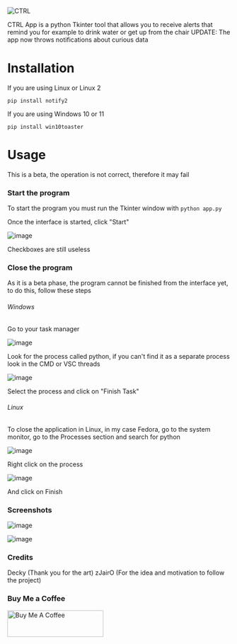 ![CTRL](https://user-images.githubusercontent.com/85129357/138582981-1ccad591-7c8c-48e5-9e9b-53c8b9b8e62d.png)

CTRL App is a python Tkinter tool that allows you to receive alerts that remind you for example to drink water or get up from the chair
UPDATE: The app now throws notifications about curious data

# Installation
If you are using Linux or Linux 2

`pip install notify2`

If you are using Windows 10 or 11

`pip install win10toaster`

# Usage

This is a beta, the operation is not correct, therefore it may fail

### Start the program

To start the program you must run the Tkinter window with
`python app.py`

Once the interface is started, click "Start"

![image](https://user-images.githubusercontent.com/85129357/138583237-32c1418d-88db-483e-bda9-628bb2040b77.png)

Checkboxes are still useless

### Close the program

As it is a beta phase, the program cannot be finished from the interface yet, to do this, follow these steps

###### Windows

Go to your task manager

![image](https://user-images.githubusercontent.com/85129357/138583275-fc8b630c-8657-41cf-ad4d-e9c102d29d77.png)

Look for the process called python, if you can't find it as a separate process look in the CMD or VSC threads

![image](https://user-images.githubusercontent.com/85129357/138583331-616196d7-c84c-464d-af23-66ceed543210.png)

Select the process and click on "Finish Task"

###### Linux

To close the application in Linux, in my case Fedora, go to the system monitor, go to the Processes section and search for python

![image](https://user-images.githubusercontent.com/85129357/138603293-635e4afa-8bfe-4219-b5b1-cfec658aa218.png)

Right click on the process

![image](https://user-images.githubusercontent.com/85129357/138603323-61ed926c-ac1a-4715-98dd-6cedbcf4aed1.png)

And click on Finish

### Screenshots

![image](https://user-images.githubusercontent.com/85129357/138583368-14f80036-a797-4748-84e5-6cc056ea00ee.png)

![image](https://user-images.githubusercontent.com/85129357/138583372-ecba3683-9b52-4f27-bf2c-72c6fff26e68.png)

### Credits

Decky (Thank you for the art)
zJairO (For the idea and motivation to follow the project)

### Buy Me a Coffee

<a href="https://www.buymeacoffee.com/jesusartz" target="_blank"><img src="https://cdn.buymeacoffee.com/buttons/v2/default-blue.png" alt="Buy Me A Coffee" style="height: 60px !important;width: 217px !important;" ></a>
